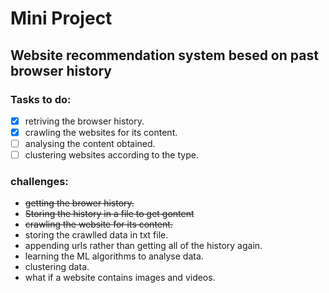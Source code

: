 # Mini Project 

## Website recommendation system besed on past browser history 

### Tasks to do:
 - [x] retriving the browser history.
 - [x] crawling the websites for its content.
 - [ ] analysing the content obtained.
 - [ ] clustering websites according to the type.

### challenges:
* <del>getting the brower history.<del>
* <del>Storing the history in a file to get gontent<del>
* <del>crawling the website for its content.<del>
* storing the crawlled data in txt file.
* appending urls rather than getting all of the history again.
* learning the ML algorithms to analyse data.
* clustering data.
* what if a website contains images and videos.

